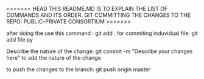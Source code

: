 <<<<<<< HEAD
THIS README.MD IS TO EXPLAIN THE LIST OF COMMANDS AND ITS ORDER.
GIT COMMITTING THE CHANGES TO THE REPO: PUBLIC-PRIVATE CONSORTIUM >>>>>>> 

after doing the use this command : git add . 
            for commiting induvidual file: git add file.py

Describe the nature of the change: git commit -m "Describe your changes here"
            to add the nature of the change 



to push the changes to the branch: git push origin master
